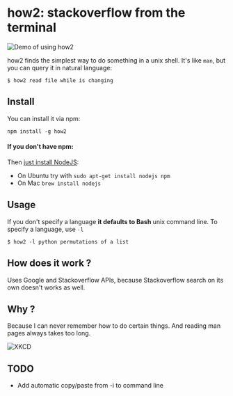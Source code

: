 # how2: stackoverflow from the terminal

![Demo of using how2](https://raw.githubusercontent.com/santinic/how2/master/img/demo.gif)

how2 finds the simplest way to do something in a unix shell.
It's like `man`, but you can query it in natural language:

```$ how2 read file while is changing```


## Install
You can install it via npm:

`npm install -g how2`

#### If you don't have npm:
Then [just install NodeJS](https://nodejs.org):
- On Ubuntu try with ```sudo apt-get install nodejs npm```
- On Mac ```brew install nodejs```


## Usage
If you don't specify a language **it defaults to Bash** unix command line.
To specify a language, use ```-l```

```
$ how2 -l python permutations of a list
```

## How does it work ?
Uses Google and Stackoverflow APIs, because Stackoverflow search on its own doesn't
works as well.


## Why ?
Because I can never remember how to do certain things. And reading man pages always takes too long.

![XKCD](http://imgs.xkcd.com/comics/tar.png)


## TODO
* Add automatic copy/paste from -i to command line
